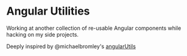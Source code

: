 # Angular Utilities

Working at another collection of re-usable Angular components while
hacking on my side projects.

Deeply inspired by @michaelbromley's
[angularUtils](https://github.com/michaelbromley/angularUtils)

